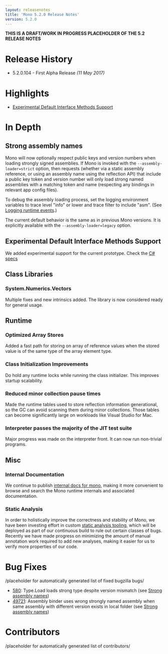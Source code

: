 ```yaml
---
layout: releasenotes
title: 'Mono 5.2.0 Release Notes'
version: 5.2.0
---
```


**THIS IS A DRAFT/WORK IN PROGRESS PLACEHOLDER OF THE 5.2 RELEASE NOTES**

Release History
===============

* 5.2.0.104 - First Alpha Release _(11 May 2017)_

Highlights
==========

* [Experimental Default Interface Methods Support](#experimental-default-interface-methods-support)

In Depth
========

Strong assembly names
---------------------

Mono will now optionally respect public keys and version numbers when loading strongly signed assemblies.  If Mono is invoked with the `--assembly-loader=strict` option, then requests (whether via a static assembly reference, or using an assembly name using the reflection API) that include a public key token and version number will only load strong named assemblies with a matching token and name (respecting any bindings in relevant app config files).  

To debug the assembly loading process, set the logging environment variables to trace level "info" or lower and trace filter to include "asm".  (See [Logging runtime events](/docs/advanced/runtime/logging-runtime-events/).)

The current default behavior is the same as in previous Mono versions. It is explicitly available with the `--assembly-loader=legacy` option.

Experimental Default Interface Methods Support
----------------------------------------------

We added experimental support for the current prototype.
Check the [C# specs](https://github.com/dotnet/csharplang/blob/master/proposals/default-interface-methods.md)


Class Libraries
---------------

### System.Numerics.Vectors

Multiple fixes and new intrinsics added. The library is now considered ready for general usage.

Runtime
-------

### Optimized Array Stores

Added a fast path for storing on array of reference values when the stored value is of the same type of the array element type.

### Class Initialization Improvements

Do hold any runtime locks while running the class initializer. This improves startup scalability.

### Reduced minor collection pause times 

Made the runtime tables used to store reflection information generational, so the GC can avoid scanning them during minor collections.
Those tables can become significantly large on workloads like Visual Studio for Mac.

### Interpreter passes the majority of the JIT test suite

Major progress was made on the interpreter front. It can now run non-trivial programs.

Misc
----

### Internal Documentation

We continue to publish [internal docs for mono](http://www.mono-project.com/api/), making it more convenient to browse and search the Mono runtime internals and associated documentation.

### Static Analysis

In order to holistically improve the correctness and stability of Mono, we have been investing effort in custom [static analysis tooling](https://github.com/evincarofautumn/Ward), which will be deployed as part of our continuous build to rule out certain classes of bugs. Recently we have made progress on minimizing the amount of manual annotation work required to add new analyses, making it easier for us to verify more properties of our code.

Bug Fixes
=========

/placeholder for automatically generated list of fixed bugzilla bugs/

- [580](https://bugzilla.xamarin.com/show_bug.cgi?id=580): Type.Load loads strong type despite version mismatch (see [Strong assembly names](#strong-assembly-names))
- [49721](https://bugzilla.xamarin.com/show_bug.cgi?id=49721): Assembly binder uses wrong strongly named assembly when same assembly with different version exists in local folder (see [Strong assembly names](#strong-assembly-names))


Contributors
============

/placeholder for automatically generated list of contributors/
